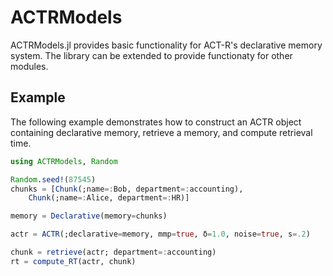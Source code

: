 # ACTRModels

ACTRModels.jl provides basic functionality for ACT-R's declarative memory system. The library can be extended to provide functionaty for other modules.

## Example
The following example demonstrates how to construct an ACTR object containing declarative memory, retrieve a memory, and compute retrieval time. 

```julia
using ACTRModels, Random

Random.seed!(87545)
chunks = [Chunk(;name=:Bob, department=:accounting),
    Chunk(;name=:Alice, department=:HR)]

memory = Declarative(memory=chunks)

actr = ACTR(;declarative=memory, mmp=true, δ=1.0, noise=true, s=.2)

chunk = retrieve(actr; department=:accounting)
rt = compute_RT(actr, chunk)
```
